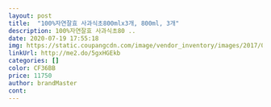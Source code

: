 ```yaml
---
layout: post 
title:  "100%자연잘효 사과식초800mlx3개, 800ml, 3개" 
description: 100%자연잘효 사과식초80 ..
date: 2020-07-19 17:55:18 
img: https://static.coupangcdn.com/image/vendor_inventory/images/2017/03/21/10/8/5aa41351-6d1f-46a8-a580-a344470eb033.jpg 
linkUrl: http://me2.do/5gxHGEkb 
categories: [] 
color: CF36BB 
price: 11750 
author: brandMaster 
cont:  
---
```

 